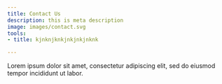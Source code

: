 ```yaml
---
title: Contact Us
description: this is meta description
image: images/contact.svg
tools:
- title: kjnknjknkjnkjnkjnknk

---
```

Lorem ipsum dolor sit amet, consectetur adipiscing elit, sed do eiusmod tempor incididunt ut labor.